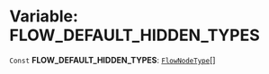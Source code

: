 # Variable: FLOW\_DEFAULT\_HIDDEN\_TYPES

`Const` **FLOW\_DEFAULT\_HIDDEN\_TYPES**: [`FlowNodeType`](/auto-docs/free-layout-editor/types/FlowNodeType.md)\[]
